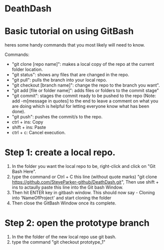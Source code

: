 # DeathDash

# Basic tutorial on using GitBash

heres some handy commands that you most likely will need to know.

Commands:
- "git clone [repo name]": makes a local copy of the repo at the current folder location.
- "git status": shows any files that are changed in the repo.
- "git pull": pulls the branch into your local repo.
- "git checkout [branch name]": change the repo to the branch you want".
- "git add [file or folder name]": adds files or folders to the commit stage"
- "git commit": stages the commit ready to be pushed to the repo (Note: add -m[message in quotes] to the end to leave a comment on what you are doing which is helpful for letting everyone know what has been done).
- "git push": pushes the commit/s to the repo.
- ctrl + ins: Copy
- shift + ins: Paste
- ctrl + c: Cancel execution.

# Step 1: create a local repo.
1. In the folder you want the local repo to be, right-click and click on "Git Bash Here".
2. type the command or Ctrl + C this line (without quote marks) "git clone https://github.com/SteveParker-github/DeathDash.git", Then use shift + ins to actaully paste this line into the Git bash Window.
3. Then hit ENTER key in gitbash window. This should now say - Cloning into 'NameOfProject' and start cloning the folder
4. Then close the GitBash Window once its complete. 

# Step 2: open the prototype branch
1. In the the folder of the new local repo use git bash.
2. type the command "git checkout prototype_1"
